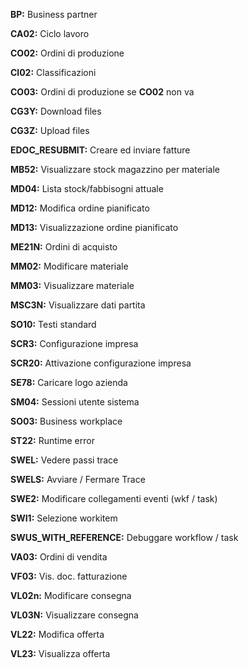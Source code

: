 **BP:** Business partner

**CA02:** Ciclo lavoro

**CO02:** Ordini di produzione

**Cl02:** Classificazioni

**CO03:** Ordini di produzione se **CO02** non va

**CG3Y:** Download files

**CG3Z:** Upload files

**EDOC_RESUBMIT:** Creare ed inviare fatture

**MB52:** Visualizzare stock magazzino per materiale

**MD04:** Lista stock/fabbisogni attuale 

**MD12:** Modifica ordine pianificato

**MD13:** Visualizzazione ordine pianificato

**ME21N:** Ordini di acquisto

**MM02:** Modificare materiale

**MM03:** Visualizzare materiale

**MSC3N:** Visualizzare dati partita

**SO10:** Testi standard

**SCR3:** Configurazione impresa

**SCR20:** Attivazione configurazione impresa

**SE78:** Caricare logo azienda

**SM04:** Sessioni utente sistema

**SO03:** Business workplace

**ST22:** Runtime error

**SWEL:** Vedere passi trace

**SWELS:** Avviare / Fermare Trace

**SWE2:** Modificare collegamenti eventi (wkf / task)

**SWI1:** Selezione workitem

**SWUS_WITH_REFERENCE:** Debuggare workflow / task

**VA03:** Ordini di vendita

**VF03:** Vis. doc. fatturazione

**VL02n:** Modificare consegna

**VL03N:** Visualizzare consegna

**VL22:** Modifica offerta

**VL23:** Visualizza offerta

